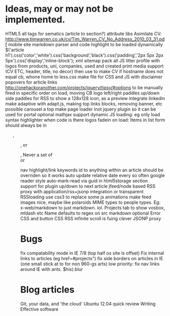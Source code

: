# Ideas, may or may not be implemented.

HTML5 all tags for sematics (article to section?)
attribute libs
Asimilate CV: http://www.timwarren.co.uk/cv/Tim_Warren_CV_No_Address_2010_03_31.pdf
mobile site
markdown parser and code highlight to be loaded dynamically
$('article h1').css('color','white').css('background','black').css('padding','2px 5px 2px 5px').css('display','inline-block');
xml sitemap
pack all JS
litter profile with logos from products, uni, companies, used and created
print media support (CV ETC, header, title, no decor) then use to make CV
if hostname does not equal cb, whone home
to less.css 
make file for CSS and JS
with disclaimer
popovers for article links http://onehackoranother.com/projects/jquery/tipsy/#options
to be manually fired in specific order on load, moving CB logo 
left/right paddles
up/down side paddles for RSS
to show a 128x128 icon, as a preview
integrate linkedin
make adaptive with adapt.js, making top links blocks, removing banner, etc
possible carousel a top
make page loader inot jquery plugin so it can be used for portal
optional mathjax support
dynamic JS loading: eg only load syntax highlighter when code is there
logos fadein on load:
Items in list form should always be in <ul>, <ol>, or <dl>, Never a set of <div> or <p> nav
highlight/link keywords
id to anything within an article should be overriden so it works
auto update relative date every so often
google reader style auto-mark-read via guid in html5storage
section support for plugin
up/down to next article
jfeed/node based RSS proxy with application/rss+jsonp integration or transparent RSSloading
use css3 to replace some js animations
make feed images nice, maybe like polaroids
MIME types to people types. Eg: x-web/markdown to just markdown. lol.
Projects tab to show vosbox, mldash etc
Name defaults to regex on src
markdown optional
Error CSS and button CSS
RSS infinite scroll is fuing clever JSONP proxy

# Bugs

fix compatability mode in IE 7/8 (top half os site is offset)
Fix internal links to articles (eg href=#projects")
fix side borders on articles in IE (one small stick at to for non 960-gs arts)
low priority: fix nav links around IE with ants. $his).blur

# Blog articles

Git, your data, and 'the cloud'
Ubuntu 12.04 quick review
Writing Effective software
